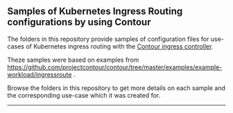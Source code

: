 ## Samples of Kubernetes Ingress Routing configurations by using Contour

The folders in this repository provide samples of configuration files for use-cases of Kubernetes ingress routing with the [Contour ingress controller](https://projectcontour.io/).

Theze samples were based on examples from https://github.com/projectcontour/contour/tree/master/examples/example-workload/ingressroute .

Browse the folders in this repository to get more details on each sample and the corresponding use-case which it was created for.

---